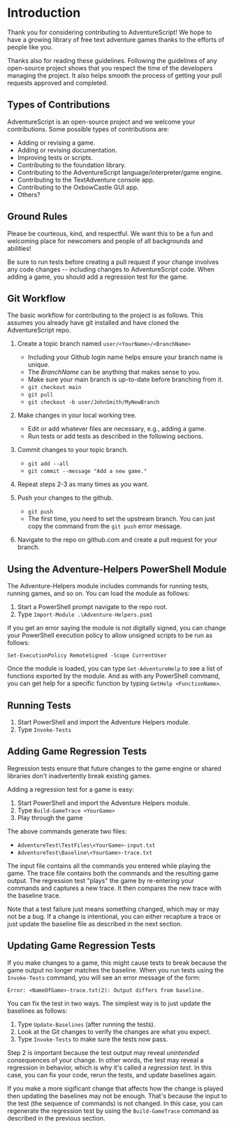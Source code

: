 # Introduction

Thank you for considering contributing to AdventureScript! We hope to have a growing
library of free text adventure games thanks to the efforts of people like you.

Thanks also for reading these guidelines. Following the guidelines of any open-source
project shows that you respect the time of the developers managing the project. It
also helps smooth the process of getting your pull requests approved and completed.

## Types of Contributions

AdventureScript is an open-source project and we welcome your contributions. Some
possible types of contributions are:

- Adding or revising a game.
- Adding or revising documentation.
- Improving tests or scripts.
- Contributing to the foundation library.
- Contributing to the AdventureScript language/interpreter/game engine.
- Contributing to the TextAdventure console app.
- Contributing to the OxbowCastle GUI app.
- Others?

## Ground Rules

Please be courteous, kind, and respectful. We want this to be a fun and welcoming place
for newcomers and people of all backgrounds and abilities!

Be sure to run tests before creating a pull request if your change involves any code
changes -- including changes to AdventureScript code. When adding a game, you should
add a regression test for the game.

## Git Workflow

The basic workflow for contributing to the project is as follows. This assumes
you already have git installed and have cloned the AdventureScript repo.

1. Create a topic branch named `user/<YourName>/<BranchName>`

   - Including your Github login name helps ensure your branch name is unique.
   - The _BranchName_ can be anything that makes sense to you.
   - Make sure your main branch is up-to-date before branching from it.
   - `git checkout main`
   - `git pull`
   - `git checkout -b user/JohnSmith/MyNewBranch`

2. Make changes in your local working tree.

   - Edit or add whatever files are necessary, e.g., adding a game.
   - Run tests or add tests as described in the following sections.

3. Commit changes to your topic branch.

   - `git add --all`
   - `git commit --message "Add a new game."`

4. Repeat steps 2-3 as many times as you want.

5. Push your changes to the github.

   - `git push`
   - The first time, you need to set the upstream branch. You can just copy the
     command from the `git push` error message.

6. Navigate to the repo on github.com and create a pull request for your branch.

## Using the Adventure-Helpers PowerShell Module

The Adventure-Helpers module includes commands for running tests, running games,
and so on. You can load the module as follows:

1. Start a PowerShell prompt navigate to the repo root.
2. Type `Import-Module .\Adventure-Helpers.psm1`

If you get an error saying the module is not digitally signed, you can change your
PowerShell execution policy to allow unsigned scripts to be run as follows:

`Set-ExecutionPolicy RemoteSigned -Scope CurrentUser`

Once the module is loaded, you can type `Get-AdventureHelp` to see a list of functions
exported by the module. And as with any PowerShell command, you can get help for a
specific function by typing `GetHelp <FunctionName>`.

## Running Tests

1. Start PowerShell and import the Adventure Helpers module.
2. Type `Invoke-Tests`

## Adding Game Regression Tests

Regression tests ensure that future changes to the game engine or shared libraries
don't inadvertently break existing games.

Adding a regression test for a game is easy:

1. Start PowerShell and import the Adventure Helpers module.
2. Type `Build-GameTrace <YourGame>`
3. Play through the game

The above commands generate two files:

- `AdventureTest\TestFiles\<YourGame>-input.txt`
- `AdventureTest\Baseline\<YourGame>-trace.txt`

The input file contains all the commands you entered while playing the game. The trace
file contains both the commands and the resulting game output. The regression test
"plays" the game by re-entering your commands and captures a new trace. It then
compares the new trace with the baseline trace.

Note that a test failure just means something changed, which may or may not be a bug.
If a change is intentional, you can either recapture a trace or just update the
baseline file as described in the next section.

## Updating Game Regression Tests

If you make changes to a game, this might cause tests to break because the game output
no longer matches the baseline. When you run tests using the `Invoke-Tests` command,
you will see an error message of the form:

`Error: <NameOfGame>-trace.txt(2): Output differs from baseline.`

You can fix the test in two ways. The simplest way is to just update the baselines
as follows:

1. Type `Update-Baselines` (after running the tests).
2. Look at the Git changes to verify the changes are what you expect.
3. Type `Invoke-Tests` to make sure the tests now pass.

Step 2 is important because the test output may reveal _unintended_ consequences of
your change. In other words, the test may reveal a regression in behavior, which is
why it's called a _regression test_. In this case, you can fix your code, rerun the
tests, and update baselines again.

If you make a more sigificant change that affects how the change is played then
updating the baselines may not be enough. That's because the input to the test
(the sequence of commands) is not changed. In this case, you can regenerate the
regression test by using the `Build-GameTrace` command as described in the previous
section.
